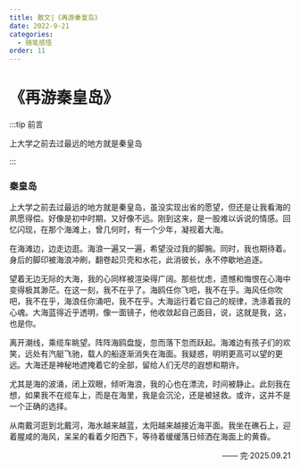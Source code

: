 ```yaml
---
title: 散文|《再游秦皇岛》
date: 2022-9-21
categories:
  - 随笔感悟
order: 11
---
```


# 《再游秦皇岛》

:::tip 前言

上大学之前去过最远的地方就是秦皇岛

:::

### 秦皇岛

上大学之前去过最远的地方就是秦皇岛，虽没实现出省的愿望，但还是让我看海的夙愿得偿。好像是初中时期，又好像不远。刚到这来，是一股难以诉说的情感。回忆闪现，在那个海滩上，曾几何时，有一个少年，凝视着大海。

在海滩边，边走边逛。海浪一遍又一遍，希望没过我的脚腕。同时，我也期待着。身后的脚印被海浪冲刷，翻卷起贝壳和水花，此消彼长，永不停歇地追逐。


望着无边无际的大海，我的心同样被渲染得广阔。那些忧虑，遗憾和悔恨在心海中变得极其渺茫。在这一刻，我不在乎了。海鸥任你飞吧，我不在乎。海风任你吹吧，我不在乎，海浪任你涌吧，我不在乎。大海运行着它自己的规律，洗涤着我的心魂。大海蓝得近乎透明，像一面镜子，他收敛起自己面目，说，这就是我，这，也是你。

离开潮线，乘缆车眺望。阵阵海鸥盘旋，忽而落下忽而跃起。海滩边有孩子们的欢笑，远处有汽艇飞驰，载人的船逐渐消失在海面。我疑惑，明明更高可以望的更远。大海还是神秘地遮掩着它的全部，留给人们无尽的遐想和期许。

尤其是海的波涌，闭上双眼，倾听海浪，我的心也在漂流，时间被静止。此刻我在想，如果我不在缆车上，而是在海里，我是会沉沦，还是被拯救。或许，这并不是一个正确的选择。

从南戴河逛到北戴河，海水越来越蓝，太阳越来越接近海平面。我坐在礁石上，迎着腥咸的海风，呆呆的看着夕阳西下，等待着缓缓落日倾洒在海面上的黄昏。

<div class="div-right" >—— 完·2025.09.21</div >

<style>
.div-right{
text-align: right;
}
</style>


